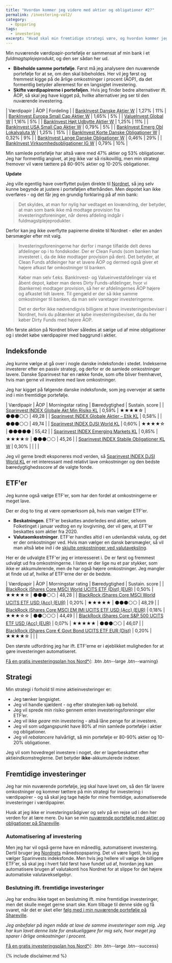 ```yaml
---
title: "Hvordan kommer jeg videre med aktier og obligationer #2?"
permalink: /investering-vol2/
category:
  - Opsparing
tags:
  - investering
excerpt: "Hvad skal min fremtidige strategi være, og hvordan kommer jeg derhen?"
---
```


Min nuværende værdipapir-portefølje er sammensat af min bank i et _fuldmagtsplejeprodukt_, og den ser sådan her ud.

- **Bibeholde samme portefølje**. Først må jeg analysere den nuværende portefølje for at se, om den skal bibeholdes. Her vil jeg først og fremmest kigge på de årlige omkostninger i procent (ÅOP), da det formentlig betyder alleremest for en langsigtet investering.
- **Skifte værdipapirerne i porteføljen**. Hvis jeg finder bedre alternativer ift. ÅOP, så skal jeg have kigget på, hvilke alternativer jeg ser til den nuværende investering.

| Værdipapir                                                                                                         | ÅOP   | Fordeling |
| [BankInvest Danske Aktier W](http://www.morningstar.dk/dk/funds/snapshot/snapshot.aspx?id=F00000Z24P)              | 1,27% | 11%       |
| [BankInvest Europa Small Cap Aktier W](http://www.morningstar.dk/dk/funds/snapshot/snapshot.aspx?id=F00000Z24R)    | 1,65% | 5%        |
| [ValueInvest Global W](http://www.morningstar.dk/dk/funds/snapshot/snapshot.aspx?id=F00000Z4AC)                    | 1,16% | 5%        |
| [BankInvest Højt Udbytte Aktier W](http://www.morningstar.dk/dk/funds/snapshot/snapshot.aspx?id=F00000Z24T)        | 1,25% | 11%       |
| [BankInvest USA Small Cap Aktier W](http://www.morningstar.dk/dk/funds/snapshot/snapshot.aspx?id=F00000Z24V)       | 0,79% | 5%        |
| [BankInvest Emerg Obl Lokalvaluta W](http://www.morningstar.dk/dk/funds/snapshot/snapshot.aspx?id=F00000Z24Y)      | 1,25% | 15%       |
| [BankInvest Korte Danske Obligationer W](http://www.morningstar.dk/dk/funds/snapshot/snapshot.aspx?id=F00000Z24Z)  | 0,32% | 9%        |
| [BankInvest Lange Danske Obligationer W](http://www.morningstar.dk/dk/funds/snapshot/snapshot.aspx?id=F00000Z250)  | 0,46% | 29%       |
| [BankInvest Virksomhedsobligationer IG W](http://www.morningstar.dk/dk/funds/snapshot/snapshot.aspx?id=F00000Z252) | 0,79% | 10%       |

Min samlede portefølje har altså være med 47% aktier og 53% obligationer. Jeg har formentlig angivet, at jeg ikke var så risikovillig, men min strategi fremover vil være tættere på 80-90% aktier og 10-20% obligationer.

**Update**

Jeg ville egentlig have overflyttet puljen direkte til [Nordnet](/go/nordnet/), så jeg selv kunne begynde at justere i porteføljen efterhånden. Men depotet kan ikke overføres - og det får jeg en grundig forklaring på af min bank:

> Det skyldes, at man for nylig har vedtaget en lovændring, der betyder, at man som bank ikke må modtage provision fra investeringsforeninger, når deres afdeling indgår i fuldmagstplejeprodukter. 

Derfor kan jeg ikke overflytte papirerne direkte til Nordnet - eller en anden børsmægler efter mit valg.

> Investeringsforeningerne har derfor i mange tilfælde delt deres afdelinger op i to fondskoder. Der er Clean Funds (som banken har investeret i, da de ikke modtager provision på den). Det betyder, at Clean Funds afdleinger har et lavere ÅOP og dermed også giver et højere afkast før omkostninger til banken.
>
> Køber man selv f.eks. BankInvest- og Valueinvestafdelinger via et åbent depot, køber man deres Dirty Funds-afdelinger, hvor vi (bankerne) modtager provision, så her er afdelingernes ÅOP højere og afkastet lidt lavere. Til gengæld er der så ikke samme omkostninger til banken, da man selv varetager investeringerne.
>
> Det er derfor ikke nødvendigvis billigere at have investeringesbeviser i Nordnet, hvis du påtænker at købe investeringsbeviser, da du her køber Dirty Funds med højere ÅOP.

Min første aktion på Nordnet bliver således at sælge ud af mine obligationer og i stedet købe værdipapirer med baggrund i aktier.

## Indeksfonde

Jeg kunne vælge at gå over i nogle danske indeksfonde i stedet. Indekserne investerer efter en passiv strategi, og derfor er de samlede omkostninger lavere. Danske Sparinvest har en række fonde, som ofte bliver fremhævet, hvis man gerne vil investere med lave omkostninger.

Jeg har kigget på følgende danske indeksfonde, som jeg overvejer at sætte ind i min fremtidige portefølje.

| Værdipapir                                                                                                            | ÅOP   | Morningstar rating                       | Bæredygtighed                            | Sustain. score |
| [Sparinvest INDEX Globale Akt Min Risiko KL](http://www.morningstar.dk/dk/funds/snapshot/snapshot.aspx?id=F00000073J) | 0,59% | &#x2605;&#x2605;&#x2605;&#x2605;&#x2606; | &#x26AB;&#x26AB;&#x26AB;&#x26AA;&#x26AA; | 49,28          |
| [Sparinvest INDEX Globale Aktier – Etik KL](http://www.morningstar.dk/dk/funds/snapshot/snapshot.aspx?id=F00000XLK7)  | 0,58% |                                          | &#x26AB;&#x26AB;&#x26AB;&#x26AA;&#x26AA; | 49,74          |
| [Sparinvest INDEX DJSI World KL](http://www.morningstar.dk/dk/funds/snapshot/snapshot.aspx?id=F0GBR04IDG)             | 0,60% | &#x2605;&#x2605;&#x2605;&#x2605;&#x2606; | &#x26AB;&#x26AB;&#x26AB;&#x26AB;&#x26AB; | 55,42          |
| [Sparinvest INDEX Emerging Markets KL](http://www.morningstar.dk/dk/funds/snapshot/snapshot.aspx?id=F00000MES0)       | 0,85% | &#x2605;&#x2605;&#x2605;&#x2605;&#x2606; | &#x26AB;&#x26AB;&#x26AB;&#x26AA;&#x26AA; | 45,26          |
| [Sparinvest INDEX Stabile Obligationer KL W](http://www.morningstar.dk/dk/funds/snapshot/snapshot.aspx?id=F0000101MQ) | 0,30% |                                          |                                          |                |

Jeg vil gerne bredt eksponeres mod verden, så [Sparinvest INDEX DJSI World KL](http://www.morningstar.dk/dk/funds/snapshot/snapshot.aspx?id=F0GBR04IDG) er ret interessant med relativt lave omkostninger og den bedste bæredygtighedsscore af de valgte fonde.

## ETF'er

Jeg kunne også vælge ETF'er, som har den fordel at omkostningerne er meget lave.

Der er dog to ting at være opmærksom på, hvis man vælger ETF'er.

- **Beskatningen**. ETF'er beskattes anderledes end aktier, selvom Folketinget i januar vedtog en ny lovgivning, der vil gøre, at EFT'er beskattes som aktier fra 2020.
- **Valutaomkostninger**. ETF'er handles altid i en udenlandsk valuta, og det er der omkostninger ved. Hvis man vælger en dansk børsmægler, så vil man altså løbe ind i de [skjulte omkostninger ved valutaveksling](https://the-international-investor.com/hidden-cost-fx-charges).

Her er de udvalgte ETF'er jeg er interesseret i. De er først og fremmest udvalgt ud fra omkostningerne. I listen er der lige nu et par stykker, som ikke er akkumulerende, men de har også højere omkostninger. Jeg mangler at finde ud af, hvilke af ETF'erne der er de bedste.

| Værdipapir                                                                                                                            | ÅOP   | Morningstar rating                       | Bæredygtighed                            | Sustain. score |
| [BlackRock iShares Core MSCI World UCITS ETF (Dist) (EUR)](http://www.morningstar.dk/dk/etf/snapshot/snapshot.aspx?id=0P0000IWFQ)     | 0,50% | &#x2605;&#x2605;&#x2605;&#x2605;&#x2606; | &#x26AB;&#x26AB;&#x26AB;&#x26AA;&#x26AA; | 48,28          |
| [BlackRock iShares Core MSCI World UCITS ETF USD (Acc) (EUR)](http://www.morningstar.dk/dk/etf/snapshot/snapshot.aspx?id=0P0000MEHZ)  | 0,20% | &#x2605;&#x2605;&#x2605;&#x2605;&#x2605; | &#x26AB;&#x26AB;&#x26AB;&#x26AA;&#x26AA; | 48,29          |
| [BlackRock iShares Core MSCI EM IMI UCITS ETF USD (Acc) (EUR)](http://www.morningstar.dk/dk/etf/snapshot/snapshot.aspx?id=0P00013BGM) | 0,18% | &#x2605;&#x2605;&#x2605;&#x2606;&#x2606; | &#x26AB;&#x26AB;&#x26AA;&#x26AA;&#x26AA; | 44,49          |
| [BlackRock iShares Core S&P 500 UCITS ETF USD (Acc) (EUR)](http://www.morningstar.dk/dk/etf/snapshot/snapshot.aspx?id=0P0000OO21)     | 0,07% | &#x2605;&#x2605;&#x2605;&#x2605;&#x2605; | &#x26AB;&#x26AB;&#x26AB;&#x26AA;&#x26AA; | 46,07          |
| [BlackRock iShares Core € Govt Bond UCITS ETF EUR (Dist)](http://www.morningstar.dk/dk/etf/snapshot/snapshot.aspx?id=0P0000MEI4)      | 0,20% | &#x2605;&#x2605;&#x2605;&#x2605;&#x2606; |                                          |                |

Den største udfordring jeg har ift. ETF'erne er i øjeblikket muligheden for at gøre investeringen automatiseret.

[Få en gratis investeringsplan hos Nord\*](/go/nord/){: .btn .btn--large .btn--warning}

## Strategi

Min strategi i forhold til mine aktieinvesteringer er:

- Jeg tænker langsigtet.
- Jeg vil handle sjældent - og efter strategien køb og behold.
- Jeg vil sprede min risiko gennem enten investeringsforeninger eller ETF’er.
- Jeg vil ikke _geare_ min investering - altså låne penge for at investere.
- Jeg vil som udgangspunkt have 80% af min samlede portefølje i aktier og obligationer.
- Jeg vil _rebalancere_ halvårligt, så min portefølje er 80-90% aktier og 10-20% obligationer.

Jeg vil som hovedregel investere i noget, der er lagerbeskattet efter aktieindkomstreglerne. Det betyder **ikke**-akkumulerede indexer.

## Fremtidige investeringer

Jeg har min nuværende portefølje, jeg skal have lavet om, så den får lavere omkostninger og kommer tættere på min strategi for investering i værdipapirer - og så skal jeg tage højde for mine fremtidige, automatiserede investeringer i værdipapirer.

Husk at jeg ikke er investeringsrådgiver og selv på en rejse ud i den her verden for at lære mere. Du kan se min [nuværende portefølje med aktier og obligationer på Shareville](https://shareville.dk/me/portfolios/343009/positions).

### Automatisering af investering

 Men jeg har vil også gerne have en månedlig, automatiseret investering. Dertil bruger jeg [Nordnets](/go/nordnet/) månedsopsparing. Det vil være ligetil, hvis jeg vælger Sparinvests indeksfonde. Men hvis jeg hellere vil vælge de billigere ETF'er, så skal jeg i hvert fald først have fundet ud af, hvordan jeg kan automatisere brugen af valutakonti hos Nordnet for at slippe for det højere automatiske valutavekselgebyr.

### Beslutning ift. fremtidige investeringer 

Jeg har endnu ikke taget en beslutning ift. mine fremtidige investeringer, men det skulle meget gerne snart ske. Kom tilbage til denne side og få svaret, når det er sket eller [følg med i min nuværende portefølje på Shareville](https://shareville.dk/me/portfolios/343009/positions).

_Jeg anbefaler på ingen måde at lave de samme investeringer som mig. Jeg har kun lavet denne liste for anskueliggøre for mig selv, hvor meget jeg sparer i årlige omkostninger i procent._

[Få en gratis investeringsplan hos Nord\*](/go/nord/){: .btn .btn--large .btn--success}

{% include disclaimer.md %}
